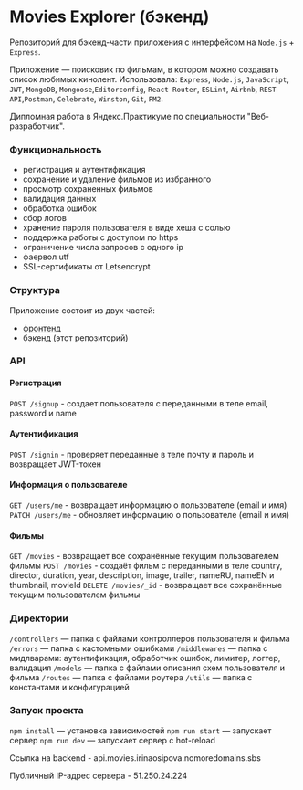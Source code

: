 # Movies Explorer (бэкенд)
Репозиторий для бэкенд-части приложения с интерфейсом на `Node.js` + `Express`.

Приложение — поисковик по фильмам, в котором можно создавать список любимых кинолент.
Использовала: `Express`, `Node.js`, `JavaScript`, `JWT`, `MongoDB`, `Mongoose`,`Editorconfig`, 
`React Router`, `ESLint`, `Airbnb`, `REST API`,`Postman`, `Celebrate`, `Winston`, `Git`, `PM2`.

Дипломная работа в Яндекс.Практикуме по специальности "Веб-разработчик".

### Функциональность
* регистрация и аутентификация
* сохранение и удаление фильмов из избранного
* просмотр сохраненных фильмов
* валидация данных
* обработка ошибок
* сбор логов
* хранение пароля пользователя в виде хеша с солью
* поддержка работы с доступом по https
* ограничение числа запросов с одного ip
* фаервол utf
* SSL-сертификаты от Letsencrypt

### Структура
Приложение состоит из двух частей:

* [фронтенд](https://github.com/irinaais/movies-explorer-frontend)
* бэкенд (этот репозиторий)

### API
#### Регистрация
`POST /signup` - создает пользователя с переданными в теле email, password и name
#### Аутентификация
`POST /signin` - проверяет переданные в теле почту и пароль и возвращает JWT-токен
#### Информация о пользователе
`GET /users/me` - возвращает информацию о пользователе (email и имя)
`PATCH /users/me` - обновляет информацию о пользователе (email и имя)
#### Фильмы
`GET /movies` - возвращает все сохранённые текущим пользователем фильмы
`POST /movies` - создаёт фильм с переданными в теле country, director, duration, year, description, image, trailer, nameRU, nameEN и thumbnail, movieId
`DELETE /movies/_id` - возвращает все сохранённые текущим пользователем фильмы

### Директории
 
`/controllers` — папка с файлами контроллеров пользователя и фильма
`/errors` — папка с кастомными ошибками
`/middlewares` — папка с мидлварами: аутентификация, обработчик ошибок, лимитер, логгер, валидация
`/models` — папка с файлами описания схем пользователя и фильма
`/routes` — папка с файлами роутера
`/utils` — папка с константами и конфигурацией

### Запуск проекта

`npm install` — установка зависимостей
`npm run start` — запускает сервер
`npm run dev` — запускает сервер с hot-reload

Ссылка на backend - api.movies.irinaosipova.nomoredomains.sbs

Публичный IP-адрес сервера - 51.250.24.224

